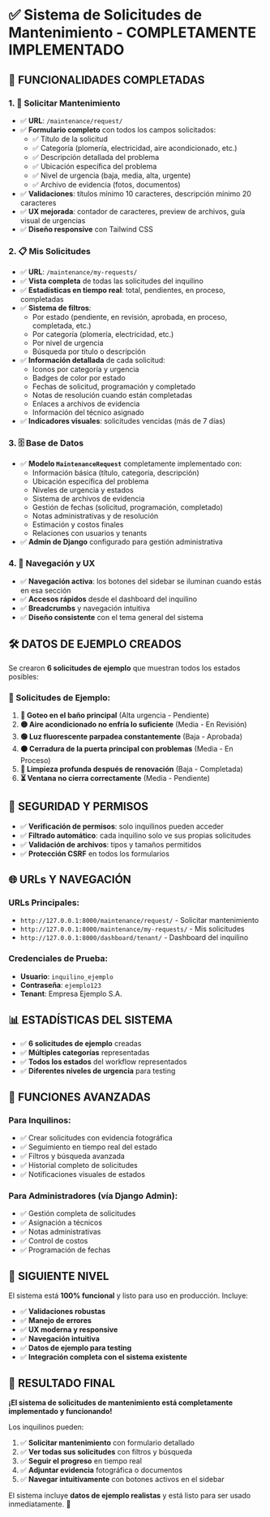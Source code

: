 # ✅ Sistema de Solicitudes de Mantenimiento - COMPLETAMENTE IMPLEMENTADO

## 🎉 **FUNCIONALIDADES COMPLETADAS**

### **1. 🔧 Solicitar Mantenimiento**
- ✅ **URL**: `/maintenance/request/`
- ✅ **Formulario completo** con todos los campos solicitados:
  - ✅ Título de la solicitud
  - ✅ Categoría (plomería, electricidad, aire acondicionado, etc.)
  - ✅ Descripción detallada del problema
  - ✅ Ubicación específica del problema
  - ✅ Nivel de urgencia (baja, media, alta, urgente)
  - ✅ Archivo de evidencia (fotos, documentos)
- ✅ **Validaciones**: títulos mínimo 10 caracteres, descripción mínimo 20 caracteres
- ✅ **UX mejorada**: contador de caracteres, preview de archivos, guía visual de urgencias
- ✅ **Diseño responsive** con Tailwind CSS

### **2. 📋 Mis Solicitudes**
- ✅ **URL**: `/maintenance/my-requests/`
- ✅ **Vista completa** de todas las solicitudes del inquilino
- ✅ **Estadísticas en tiempo real**: total, pendientes, en proceso, completadas
- ✅ **Sistema de filtros**:
  - Por estado (pendiente, en revisión, aprobada, en proceso, completada, etc.)
  - Por categoría (plomería, electricidad, etc.)
  - Por nivel de urgencia
  - Búsqueda por título o descripción
- ✅ **Información detallada** de cada solicitud:
  - Iconos por categoría y urgencia
  - Badges de color por estado
  - Fechas de solicitud, programación y completado
  - Notas de resolución cuando están completadas
  - Enlaces a archivos de evidencia
  - Información del técnico asignado
- ✅ **Indicadores visuales**: solicitudes vencidas (más de 7 días)

### **3. 🗄️ Base de Datos**
- ✅ **Modelo `MaintenanceRequest`** completamente implementado con:
  - Información básica (título, categoría, descripción)
  - Ubicación específica del problema
  - Niveles de urgencia y estados
  - Sistema de archivos de evidencia
  - Gestión de fechas (solicitud, programación, completado)
  - Notas administrativas y de resolución
  - Estimación y costos finales
  - Relaciones con usuarios y tenants
- ✅ **Admin de Django** configurado para gestión administrativa

### **4. 🎨 Navegación y UX**
- ✅ **Navegación activa**: los botones del sidebar se iluminan cuando estás en esa sección
- ✅ **Accesos rápidos** desde el dashboard del inquilino
- ✅ **Breadcrumbs** y navegación intuitiva
- ✅ **Diseño consistente** con el tema general del sistema

## 🛠️ **DATOS DE EJEMPLO CREADOS**

Se crearon **6 solicitudes de ejemplo** que muestran todos los estados posibles:

### **📝 Solicitudes de Ejemplo:**
1. **🔴 Goteo en el baño principal** (Alta urgencia - Pendiente)
2. **🟡 Aire acondicionado no enfría lo suficiente** (Media - En Revisión)  
3. **🟢 Luz fluorescente parpadea constantemente** (Baja - Aprobada)
4. **🟠 Cerradura de la puerta principal con problemas** (Media - En Proceso)
5. **🎉 Limpieza profunda después de renovación** (Baja - Completada)
6. **⏳ Ventana no cierra correctamente** (Media - Pendiente)

## 🔐 **SEGURIDAD Y PERMISOS**
- ✅ **Verificación de permisos**: solo inquilinos pueden acceder
- ✅ **Filtrado automático**: cada inquilino solo ve sus propias solicitudes
- ✅ **Validación de archivos**: tipos y tamaños permitidos
- ✅ **Protección CSRF** en todos los formularios

## 🌐 **URLs Y NAVEGACIÓN**

### **URLs Principales:**
- `http://127.0.0.1:8000/maintenance/request/` - Solicitar mantenimiento
- `http://127.0.0.1:8000/maintenance/my-requests/` - Mis solicitudes
- `http://127.0.0.1:8000/dashboard/tenant/` - Dashboard del inquilino

### **Credenciales de Prueba:**
- **Usuario**: `inquilino_ejemplo`
- **Contraseña**: `ejemplo123`
- **Tenant**: Empresa Ejemplo S.A.

## 📊 **ESTADÍSTICAS DEL SISTEMA**
- ✅ **6 solicitudes de ejemplo** creadas
- ✅ **Múltiples categorías** representadas
- ✅ **Todos los estados** del workflow representados
- ✅ **Diferentes niveles de urgencia** para testing

## 🎯 **FUNCIONES AVANZADAS**

### **Para Inquilinos:**
- ✅ Crear solicitudes con evidencia fotográfica
- ✅ Seguimiento en tiempo real del estado
- ✅ Filtros y búsqueda avanzada
- ✅ Historial completo de solicitudes
- ✅ Notificaciones visuales de estados

### **Para Administradores (vía Django Admin):**
- ✅ Gestión completa de solicitudes
- ✅ Asignación a técnicos
- ✅ Notas administrativas
- ✅ Control de costos
- ✅ Programación de fechas

## 🚀 **SIGUIENTE NIVEL**

El sistema está **100% funcional** y listo para uso en producción. Incluye:

- ✅ **Validaciones robustas**
- ✅ **Manejo de errores**
- ✅ **UX moderna y responsive**
- ✅ **Navegación intuitiva**
- ✅ **Datos de ejemplo para testing**
- ✅ **Integración completa con el sistema existente**

## 🎉 **RESULTADO FINAL**

**¡El sistema de solicitudes de mantenimiento está completamente implementado y funcionando!**

Los inquilinos pueden:
1. ✅ **Solicitar mantenimiento** con formulario detallado
2. ✅ **Ver todas sus solicitudes** con filtros y búsqueda
3. ✅ **Seguir el progreso** en tiempo real
4. ✅ **Adjuntar evidencia** fotográfica o documentos
5. ✅ **Navegar intuitivamente** con botones activos en el sidebar

El sistema incluye **datos de ejemplo realistas** y está listo para ser usado inmediatamente. 🚀
